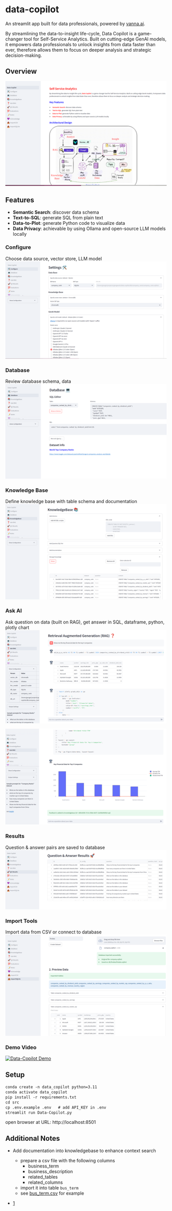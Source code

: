 # data-copilot

An streamlit app built for data professionals, powered by [vanna.ai](https://github.com/vanna-ai).

By streamlining the data-to-insight life-cycle, Data Copilot is a game-changer tool for Self-Service Analytics. Built on cutting-edge GenAI models, it empowers data professionals to unlock insights from data faster than ever, therefore allows them to focus on deeper analysis and strategic decision-making.

## Overview
![welcome](https://github.com/gongwork/data-copilot/blob/main/docs/p0-welcome.png)

## Features

- **Semantic Search**: discover data schema
- **Text-to-SQL**: generate SQL from plain text
- **Data-to-Plot**: generate Python code to visualize data
- **Data Privacy**: achievable by using Ollama and open-source LLM models locally

### Configure
Choose data source, vector store, LLM model
![configure](https://github.com/gongwork/data-copilot/blob/main/docs/p1-config.png)


### Database
Review database schema, data
![database](https://github.com/gongwork/data-copilot/blob/main/docs/p2-database.png)


### Knowledge Base
Define knowledge base with table schema and documentation
![knowledgebase](https://github.com/gongwork/data-copilot/blob/main/docs/p3-knowledgebase.png)

### Ask AI
Ask question on data (built on RAG), get answer in SQL, dataframe, python, plotly chart
![rag1](https://github.com/gongwork/data-copilot/blob/main/docs/p4-rag-1.png)

![rag2](https://github.com/gongwork/data-copilot/blob/main/docs/p4-rag-2.png)

### Results
Question & answer pairs are saved to database
![results](https://github.com/gongwork/data-copilot/blob/main/docs/p5-results.png)

### Import Tools
Import data from CSV or connect to database
![import](https://github.com/gongwork/data-copilot/blob/main/docs/p9-import-sqlite.png)

### Demo Video

[![Data-Copilot Demo](https://img.youtube.com/vi/RKSlUAFmbaM/0.jpg)](https://www.youtube.com/watch?v=RKSlUAFmbaM)


## Setup

```
conda create -n data_copilot python=3.11
conda activate data_copilot
pip install -r requirements.txt 
cd src
cp .env.example .env   # add API_KEY in .env
streamlit run Data-Copilot.py
```

open browser at URL: http://localhost:8501

## Additional Notes

- Add documentation into knowledgebase to enhance context search
    - prepare a csv file with the following columns
        - business_term
        - business_description
        - related_tables
        - related_columns
    - import it into table `bus_term`
    - see [bus_term.csv](https://github.com/wgong/py4kids/blob/master/lesson-18-ai/vanna/note_book/data/company_rank/bus_term.csv) for example

- [1](https://github.com/gongwork/data-copilot/blob/main/docs/README-extra-1.md)



